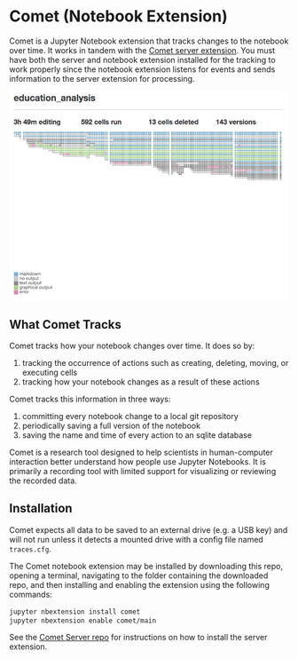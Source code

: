 # Comet (Notebook Extension)
Comet is a Jupyter Notebook extension that tracks changes to the notebook over time. It works in tandem with the [Comet server extension](https://github.com/activityhistory/comet_server). You must have both the server and notebook extension installed for the tracking to work properly since the notebook extension listens for events and sends information to the server extension for processing.

![Comet Extension HistoryFlow Visualization](imgs/historyflow.png)  

## What Comet Tracks
Comet tracks how your notebook changes over time. It does so by:
1. tracking the occurrence of actions such as creating, deleting, moving, or executing cells
2. tracking how your notebook changes as a result of these actions

Comet tracks this information in three ways:
1. committing every notebook change to a local git repository
2. periodically saving a full version of the notebook
3. saving the name and time of every action to an sqlite database

Comet is a research tool designed to help scientists in human-computer interaction better understand how people use Jupyter Notebooks. It is primarily a recording tool with limited support for visualizing or reviewing the recorded data.

## Installation
Comet expects all data to be saved to an external drive (e.g. a USB key) and will not run unless it detects a mounted drive with a config file named `traces.cfg`.

The Comet notebook extension may be installed by downloading this repo, opening a terminal, navigating to the folder containing the downloaded repo, and then installing and enabling the extension using the following commands:

```
jupyter nbextension install comet
jupyter nbextension enable comet/main
```

See the [Comet Server repo](https://github.com/activityhistory/comet_server) for instructions on how to install the server extension.
